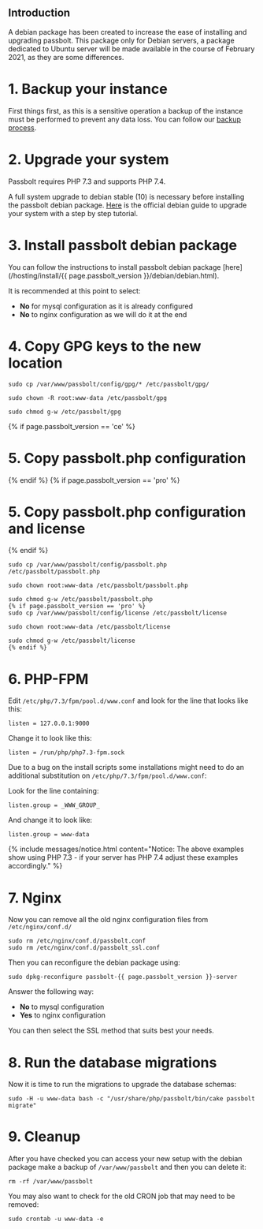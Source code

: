 ## Introduction

A debian package has been created to increase the ease of installing and upgrading passbolt.
This package only for Debian servers, a package dedicated to Ubuntu server will be made available
in the course of February 2021, as they are some differences.

# 1. Backup your instance

First things first, as this is a sensitive operation a backup of the instance must be performed to prevent any data loss. 
You can follow our [backup process](/hosting/backup).

# 2. Upgrade your system

Passbolt requires PHP 7.3 and supports PHP 7.4.

A full system upgrade to debian stable (10) is necessary before installing the passbolt debian package.
[Here](https://www.debian.org/releases/stable/amd64/release-notes/ch-upgrading.html) is the official debian guide to 
upgrade your system with a step by step tutorial.

# 3. Install passbolt debian package

You can follow the instructions to install passbolt debian package [here](/hosting/install/{{ page.passbolt_version }}/debian/debian.html).

It is recommended at this point to select:

- **No** for mysql configuration as it is already configured
- **No** to nginx configuration as we will do it at the end

# 4. Copy GPG keys to the new location

```
sudo cp /var/www/passbolt/config/gpg/* /etc/passbolt/gpg/

sudo chown -R root:www-data /etc/passbolt/gpg

sudo chmod g-w /etc/passbolt/gpg
```
{% if page.passbolt_version == 'ce' %}
# 5. Copy passbolt.php configuration
{% endif %}
{% if page.passbolt_version == 'pro' %}
# 5. Copy passbolt.php configuration and license
{% endif %}

```
sudo cp /var/www/passbolt/config/passbolt.php /etc/passbolt/passbolt.php

sudo chown root:www-data /etc/passbolt/passbolt.php

sudo chmod g-w /etc/passbolt/passbolt.php
{% if page.passbolt_version == 'pro' %}
sudo cp /var/www/passbolt/config/license /etc/passbolt/license

sudo chown root:www-data /etc/passbolt/license

sudo chmod g-w /etc/passbolt/license
{% endif %}
```

# 6. PHP-FPM

Edit `/etc/php/7.3/fpm/pool.d/www.conf` and look for the line that looks like this:

```
listen = 127.0.0.1:9000
```

Change it to look like this:

```
listen = /run/php/php7.3-fpm.sock
```

Due to a bug on the install scripts some installations might need to do an additional substitution on `/etc/php/7.3/fpm/pool.d/www.conf`:

Look for the line containing:

```
listen.group = _WWW_GROUP_
```

And change it to look like:

```
listen.group = www-data
```
{% include messages/notice.html
    content="Notice: The above examples show using PHP 7.3 - if your server has PHP 7.4 adjust these examples accordingly."
%}

# 7. Nginx

Now you can remove all the old nginx configuration files from `/etc/nginx/conf.d/`
```
sudo rm /etc/nginx/conf.d/passbolt.conf
sudo rm /etc/nginx/conf.d/passbolt_ssl.conf
```
Then you can reconfigure the debian package using:
```
sudo dpkg-reconfigure passbolt-{{ page.passbolt_version }}-server
```

Answer the following way:

- **No** to mysql configuration
- **Yes** to nginx configuration

You can then select the SSL method that suits best your needs.

# 8. Run the database migrations

Now it is time to run the migrations to upgrade the database schemas:

```
sudo -H -u www-data bash -c "/usr/share/php/passbolt/bin/cake passbolt migrate"
```

# 9. Cleanup

After you have checked you can access your new setup with the debian package make a backup of `/var/www/passbolt` and then
you can delete it:

```
rm -rf /var/www/passbolt
```

You may also want to check for the old CRON job that may need to be removed:
```
sudo crontab -u www-data -e
```
